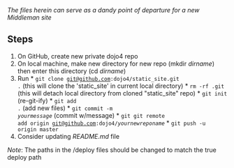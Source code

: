 _The files herein can serve as a dandy point of departure for a new Middleman site_

## Steps

  1. On GitHub, create new private dojo4 repo
  2. On local machine, make new directory for new repo (mkdir _dirname_) then enter this directory (cd _dirname_)
  3. Run 
    * <code>git clone git@github.com:dojo4/static_site.git .</code> (this will clone the 'static_site' in current local directory)
    * <code>rm -rf .git</code> (this will detach local directory from cloned "static_site" repo)
    * <code>git init</code> (re-git-ify)
    * <code>git add .</code> (add new files)
    * <code>git commit -m _yourmessage_</code> (commit w/message)
    * <code>git git remote add origin git@github.com:dojo4/_yournewreponame_</code>
    * <code>git push -u origin master</code>
  6. Consider updating _README.md_ file

_Note_: The paths in the /deploy files should be changed to match the true deploy path